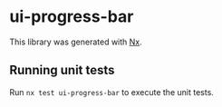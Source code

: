 # ui-progress-bar

This library was generated with [Nx](https://nx.dev).

## Running unit tests

Run `nx test ui-progress-bar` to execute the unit tests.
